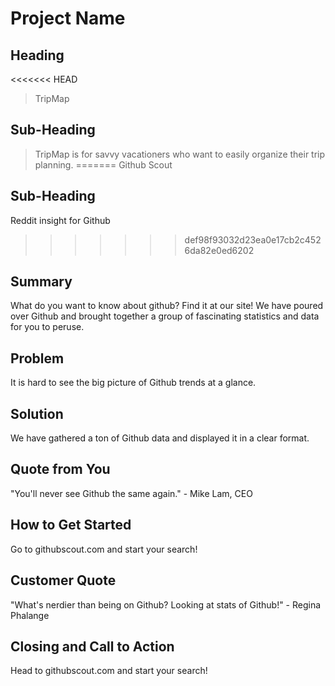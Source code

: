# Project Name #

<!--
> This material was originally posted [here](http://www.quora.com/What-is-Amazons-approach-to-product-development-and-product-management). It is reproduced here for posterities sake.

There is an approach called "working backwards" that is widely used at Amazon. They work backwards from the customer, rather than starting with an idea for a product and trying to bolt customers onto it. While working backwards can be applied to any specific product decision, using this approach is especially important when developing new products or features.

For new initiatives a product manager typically starts by writing an internal press release announcing the finished product. The target audience for the press release is the new/updated product's customers, which can be retail customers or internal users of a tool or technology. Internal press releases are centered around the customer problem, how current solutions (internal or external) fail, and how the new product will blow away existing solutions.

If the benefits listed don't sound very interesting or exciting to customers, then perhaps they're not (and shouldn't be built). Instead, the product manager should keep iterating on the press release until they've come up with benefits that actually sound like benefits. Iterating on a press release is a lot less expensive than iterating on the product itself (and quicker!).

If the press release is more than a page and a half, it is probably too long. Keep it simple. 3-4 sentences for most paragraphs. Cut out the fat. Don't make it into a spec. You can accompany the press release with a FAQ that answers all of the other business or execution questions so the press release can stay focused on what the customer gets. My rule of thumb is that if the press release is hard to write, then the product is probably going to suck. Keep working at it until the outline for each paragraph flows.

Oh, and I also like to write press-releases in what I call "Oprah-speak" for mainstream consumer products. Imagine you're sitting on Oprah's couch and have just explained the product to her, and then you listen as she explains it to her audience. That's "Oprah-speak", not "Geek-speak".

Once the project moves into development, the press release can be used as a touchstone; a guiding light. The product team can ask themselves, "Are we building what is in the press release?" If they find they're spending time building things that aren't in the press release (overbuilding), they need to ask themselves why. This keeps product development focused on achieving the customer benefits and not building extraneous stuff that takes longer to build, takes resources to maintain, and doesn't provide real customer benefit (at least not enough to warrant inclusion in the press release).
 -->

## Heading ##
<<<<<<< HEAD
  > TripMap

## Sub-Heading ##
  > TripMap is for savvy vacationers who want to easily organize their trip planning.
=======
  Github Scout

## Sub-Heading ##
  Reddit insight for Github
>>>>>>> def98f93032d23ea0e17cb2c4526da82e0ed6202

## Summary ##
  What do you want to know about github? Find it at our site! We have poured over Github and brought together a group of fascinating statistics and data for you to peruse.

## Problem ##
  It is hard to see the big picture of Github trends at a glance.

## Solution ##
  We have gathered a ton of Github data and displayed it in a clear format.

## Quote from You ##
  "You'll never see Github the same again." - Mike Lam, CEO

## How to Get Started ##
  Go to githubscout.com and start your search!

## Customer Quote ##
  "What's nerdier than being on Github? Looking at stats of Github!" - Regina Phalange

## Closing and Call to Action ##
  Head to githubscout.com and start your search!
